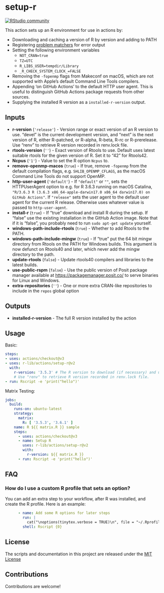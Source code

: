 
<!-- README.md is generated from README.Rmd. Please edit that file -->

# setup-r

[![RStudio
community](https://img.shields.io/badge/community-github--actions-blue?style=social&logo=rstudio&logoColor=75AADB)](https://community.rstudio.com/new-topic?category=Package%20development&tags=github-actions)

This action sets up an R environment for use in actions by:

- Downloading and caching a version of R by version and adding to PATH
- Registering [problem
  matchers](https://github.com/r-lib/actions/tree/v2/setup-r/.github)
  for error output
- Setting the following environment variables
  - `NOT_CRAN=true`
  - `TZ=UTC`
  - `R_LIBS_USER=tempdir/Library`
  - `_R_CHECK_SYSTEM_CLOCK_=FALSE`
- Removing the `-fopenmp` flags from Makeconf on macOS, which are not
  supported with Apple’s default Command Line Tools compilers.
- Appending ‘on GitHub Actions’ to the default HTTP user agent. This is
  useful to distinguish GitHub Actions package requests from other
  sources.
- Supplying the installed R version as a `installed-r-version` output.

## Inputs

- **r-version** (`'release'`) - Version range or exact version of an R
  version to use. “devel” is the current development version, and “next”
  is the next version of R, either R-patched, or R-alpha, R-beta, R-rc
  or R-prerelease. Use “renv” to retrieve R version recorded in
  renv.lock file.
- **rtools-version** (`''`) - Exact version of Rtools to use. Default
  uses latest suitable rtools for the given version of R. Set it to “42”
  for Rtools42.
- **Ncpus** (`'1'`) - Value to set the R option `Ncpus` to.
- **remove-openmp-macos** (`true`) - If true, remove `-fopenmp` from the
  default compilation flags, e.g. `SHLIB_OPENMP_CFLAGS`, as the macOS
  Command Line Tools do not support OpenMP.
- **http-user-agent** (`'default'`) - If `"default"` or `""`, sets the
  HTTPUserAgent option to e.g. for R 3.6.3 running on macOS Catalina,
  `"R/3.6.3 R (3.6.3 x86_64-apple-darwin17.0 x86_64 darwin17.0) on GitHub Actions"`.
  If `"release"` sets the user agent to the default user agent for the
  current R release. Otherwise uses whatever value is passed to
  `http-user-agent`.
- **install-r** (`true`) - If “true” download and install R during the
  setup. If “false” use the existing installation in the GitHub Action
  image. Note that if it is “false”, you probably need to run
  `sudo apt-get update` yourself.
- **windows-path-include-rtools** (`true`) - Whether to add Rtools to
  the PATH.
- **windows-path-include-mingw** (`true`) - If “true” put the 64 bit
  mingw directory from Rtools on the PATH for Windows builds. This
  argument is now defunct on Rtools40 and later, which never add the
  mingw directory to the path.
- **update-rtools** (`false`) - Update rtools40 compilers and libraries
  to the latest builds.
- **use-public-rspm** (`false`) - Use the public version of Posit
  package manager available at <https://packagemanager.posit.co/> to
  serve binaries for Linux and Windows.
- **extra-repositories** (`''`) - One or more extra CRAN-like
  repositories to include in the `repos` global option

## Outputs

- **installed-r-version** - The full R version installed by the action

## Usage

Basic:

``` yaml
steps:
- uses: actions/checkout@v3
- uses: r-lib/actions/setup-r@v2
  with:
    r-version: '3.5.3' # The R version to download (if necessary) and use. 
    # Use "renv" to retrieve R version recorded in renv.lock file.
- run: Rscript -e 'print("hello")'
```

Matrix Testing:

``` yaml
jobs:
  build:
    runs-on: ubuntu-latest
    strategy:
      matrix:
        R: [ '3.5.3', '3.6.1' ]
    name: R ${{ matrix.R }} sample
    steps:
      - uses: actions/checkout@v3
      - name: Setup R
        uses: r-lib/actions/setup-r@v2
        with:
          r-version: ${{ matrix.R }}
      - run: Rscript -e 'print("hello")'
```

## FAQ

### How do I use a custom R profile that sets an option?

You can add an extra step to your workflow, after R was installed, and
create the R profile. Here is an example:

``` yaml
      - name: Add some R options for later steps
        run: |
          cat("\noptions(tinytex.verbose = TRUE)\n", file = "~/.Rprofile", append = TRUE)
        shell: Rscript {0}
```

## License

The scripts and documentation in this project are released under the
[MIT License](LICENSE)

## Contributions

Contributions are welcome!
